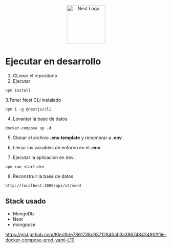 <p align="center">
  <a href="http://nestjs.com/" target="blank"><img src="https://nestjs.com/img/logo-small.svg" width="120" alt="Nest Logo" /></a>
</p>

# Ejecutar en desarrollo

1. CLonar el repositorio
2. Ejecutar

```
npm install
```

3.Tener Nest CLI instalado

```
npm i -g @nestjs/cli
```

4. Levantar la base de datos

```
docker-compose up -d
```

5. Clonar el archivo **.env.template** y renombrar a **.env**

6. Llenar las varaibles de entorno en el **.env**

7. Ejecutar la aplicacion en dev:

```
npm run start:dev
```

8. Reconstruir la base de datos

```
http://localhost:3000/api/v2/seed
```

## Stack usado

- MongoDb
- Nest
- mongoose

https://gist.github.com/Klerith/e7861738c93712840ab3a38674843490#file-docker-compose-prod-yaml-L10
